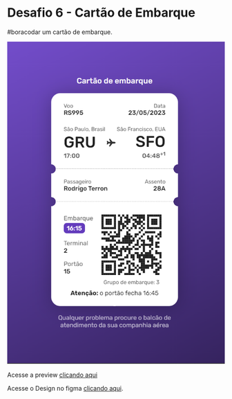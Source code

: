 # Desafio 6 - Cartão de Embarque

#boracodar um cartão de embarque.

![Resultado final do desafio](../../.github/bora-codar/06-boarding-pass.png)

Acesse a preview [clicando aqui](https://jeronimo-mz.github.io/challenges/bora-codar/06-boarding-pass)

Acesse o Design no figma [clicando aqui](https://www.figma.com/community/file/1205146101173113980).
